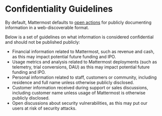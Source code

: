 # Confidentiality Guidelines

By default, Mattermost defaults to [open actions](../../../../../company/about-mattermost/list-of-terms.md#open-actions) for publicly documenting information in a web-discoverable format.

Below is a set of guidelines on what information is considered confidential and should not be published publicly:

* Financial information related to Mattermost, such as revenue and cash, as this may impact potential future funding and IPO.
* Usage metrics and analysis related to Mattermost deployments (such as telemetry, trial conversions, DAU) as this may impact potential future funding and IPO.
* Personal information related to staff, customers or community, including residence and full name unless otherwise publicly disclosed.
* Customer information received during support or sales discussions, including customer name unless usage of Mattermost is otherwise publicly disclosed.
* Open discussions about security vulnerabilities, as this may put our users at risk of security attacks.

